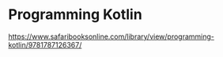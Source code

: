 # Programming Kotlin

https://www.safaribooksonline.com/library/view/programming-kotlin/9781787126367/
